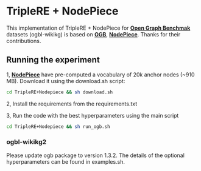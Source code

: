 # TripleRE + NodePiece


This implementation of TripleRE + NodePiece for [**Open Graph Benchmak**](https://arxiv.org/abs/2005.00687) datasets (ogbl-wikikg) is based on [**OGB**](https://github.com/snap-stanford/ogb), [**NodePiece**](https://github.com/migalkin/NodePiece). Thanks for their contributions.


## Running the experiment
1, [**NodePiece**](https://github.com/migalkin/NodePiece) have pre-computed a vocabulary of 20k anchor nodes (~910 MB). Download it using the download.sh script:
```bash
cd TripleRE+Nodepiece && sh download.sh
```
2, Install the requirements from the requirements.txt

3, Run the code with the best hyperparameters using the main script
```bash
cd TripleRE+Nodepiece && sh run_ogb.sh
```

### ogbl-wikikg2
Please update ogb package to version 1.3.2. 
The details of the optional hyperparameters can be found in examples.sh.
